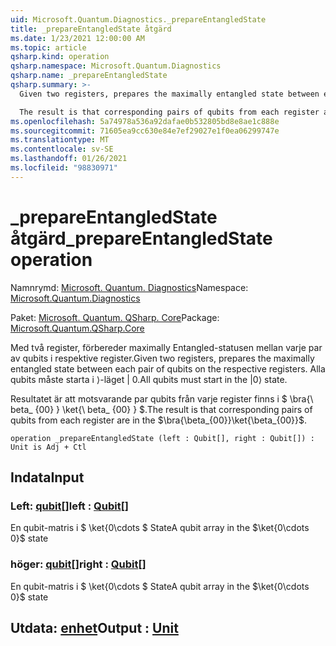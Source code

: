 ```yaml
---
uid: Microsoft.Quantum.Diagnostics._prepareEntangledState
title: _prepareEntangledState åtgärd
ms.date: 1/23/2021 12:00:00 AM
ms.topic: article
qsharp.kind: operation
qsharp.namespace: Microsoft.Quantum.Diagnostics
qsharp.name: _prepareEntangledState
qsharp.summary: >-
  Given two registers, prepares the maximally entangled state between each pair of qubits on the respective registers. All qubits must start in the |0⟩ state.

  The result is that corresponding pairs of qubits from each register are in the $\bra{\beta_{00}}\ket{\beta_{00}}$.
ms.openlocfilehash: 5a74978a536a92dafae0b532805bd8e8ae1c888e
ms.sourcegitcommit: 71605ea9cc630e84e7ef29027e1f0ea06299747e
ms.translationtype: MT
ms.contentlocale: sv-SE
ms.lasthandoff: 01/26/2021
ms.locfileid: "98830971"
---
```

# <a name="_prepareentangledstate-operation"></a><span data-ttu-id="3a90e-102">_prepareEntangledState åtgärd</span><span class="sxs-lookup"><span data-stu-id="3a90e-102">_prepareEntangledState operation</span></span>

<span data-ttu-id="3a90e-103">Namnrymd: [Microsoft. Quantum. Diagnostics](xref:Microsoft.Quantum.Diagnostics)</span><span class="sxs-lookup"><span data-stu-id="3a90e-103">Namespace: [Microsoft.Quantum.Diagnostics](xref:Microsoft.Quantum.Diagnostics)</span></span>

<span data-ttu-id="3a90e-104">Paket: [Microsoft. Quantum. QSharp. Core](https://nuget.org/packages/Microsoft.Quantum.QSharp.Core)</span><span class="sxs-lookup"><span data-stu-id="3a90e-104">Package: [Microsoft.Quantum.QSharp.Core](https://nuget.org/packages/Microsoft.Quantum.QSharp.Core)</span></span>


<span data-ttu-id="3a90e-105">Med två register, förbereder maximally Entangled-statusen mellan varje par av qubits i respektive register.</span><span class="sxs-lookup"><span data-stu-id="3a90e-105">Given two registers, prepares the maximally entangled state between each pair of qubits on the respective registers.</span></span>
<span data-ttu-id="3a90e-106">Alla qubits måste starta i ⟩-läget | 0.</span><span class="sxs-lookup"><span data-stu-id="3a90e-106">All qubits must start in the |0⟩ state.</span></span>

<span data-ttu-id="3a90e-107">Resultatet är att motsvarande par qubits från varje register finns i $ \bra{\ beta_ {00} } \ket{\ beta_ {00} } $.</span><span class="sxs-lookup"><span data-stu-id="3a90e-107">The result is that corresponding pairs of qubits from each register are in the $\bra{\beta_{00}}\ket{\beta_{00}}$.</span></span>

```qsharp
operation _prepareEntangledState (left : Qubit[], right : Qubit[]) : Unit is Adj + Ctl
```


## <a name="input"></a><span data-ttu-id="3a90e-108">Indata</span><span class="sxs-lookup"><span data-stu-id="3a90e-108">Input</span></span>

### <a name="left--qubit"></a><span data-ttu-id="3a90e-109">Left: [qubit](xref:microsoft.quantum.lang-ref.qubit)[]</span><span class="sxs-lookup"><span data-stu-id="3a90e-109">left : [Qubit](xref:microsoft.quantum.lang-ref.qubit)[]</span></span>

<span data-ttu-id="3a90e-110">En qubit-matris i $ \ket{0\cdots $ State</span><span class="sxs-lookup"><span data-stu-id="3a90e-110">A qubit array in the $\ket{0\cdots 0}$ state</span></span>


### <a name="right--qubit"></a><span data-ttu-id="3a90e-111">höger: [qubit](xref:microsoft.quantum.lang-ref.qubit)[]</span><span class="sxs-lookup"><span data-stu-id="3a90e-111">right : [Qubit](xref:microsoft.quantum.lang-ref.qubit)[]</span></span>

<span data-ttu-id="3a90e-112">En qubit-matris i $ \ket{0\cdots $ State</span><span class="sxs-lookup"><span data-stu-id="3a90e-112">A qubit array in the $\ket{0\cdots 0}$ state</span></span>



## <a name="output--unit"></a><span data-ttu-id="3a90e-113">Utdata: [enhet](xref:microsoft.quantum.lang-ref.unit)</span><span class="sxs-lookup"><span data-stu-id="3a90e-113">Output : [Unit](xref:microsoft.quantum.lang-ref.unit)</span></span>

